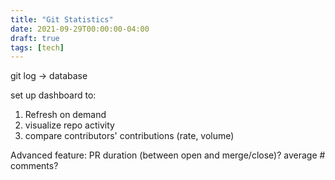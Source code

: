 ```yaml
---
title: "Git Statistics"
date: 2021-09-29T00:00:00-04:00
draft: true
tags: [tech]
---
```


git log -> database

set up dashboard to:

1. Refresh on demand
2. visualize repo activity
3. compare contributors' contributions (rate, volume)

Advanced feature: PR duration (between open and merge/close)? average # comments?


